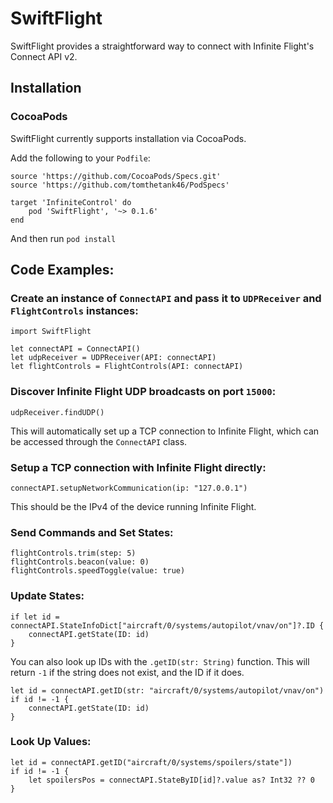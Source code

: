 # SwiftFlight

SwiftFlight provides a straightforward way to connect with Infinite Flight's Connect API v2.

## Installation

### CocoaPods

SwiftFlight currently supports installation via CocoaPods.

Add the following to your `Podfile`:

```
source 'https://github.com/CocoaPods/Specs.git'
source 'https://github.com/tomthetank46/PodSpecs'

target 'InfiniteControl' do
    pod 'SwiftFlight', '~> 0.1.6'
end
```

And then run `pod install`

## Code Examples:

### Create an instance of `ConnectAPI` and pass it to `UDPReceiver` and `FlightControls` instances:
```
import SwiftFlight

let connectAPI = ConnectAPI()
let udpReceiver = UDPReceiver(API: connectAPI)
let flightControls = FlightControls(API: connectAPI)
```

### Discover Infinite Flight UDP broadcasts on port `15000`:
```
udpReceiver.findUDP()
```
This will automatically set up a TCP connection to Infinite Flight, which can be accessed through the `ConnectAPI` class.

### Setup a TCP connection with Infinite Flight directly:
```
connectAPI.setupNetworkCommunication(ip: "127.0.0.1")
```
This should be the IPv4 of the device running Infinite Flight.

### Send Commands and Set States:
```
flightControls.trim(step: 5)
flightControls.beacon(value: 0)
flightControls.speedToggle(value: true)
```

### Update States:
```
if let id = connectAPI.StateInfoDict["aircraft/0/systems/autopilot/vnav/on"]?.ID {
    connectAPI.getState(ID: id)
}
```
You can also look up IDs with the `.getID(str: String)` function. This will return `-1` if the string does not exist, and the ID if it does.
```
let id = connectAPI.getID(str: "aircraft/0/systems/autopilot/vnav/on")
if id != -1 {
    connectAPI.getState(ID: id)
}

```

### Look Up Values:
```
let id = connectAPI.getID("aircraft/0/systems/spoilers/state"])
if id != -1 {
    let spoilersPos = connectAPI.StateByID[id]?.value as? Int32 ?? 0
}
```
